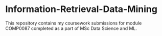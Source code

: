 # Information-Retrieval-Data-Mining

This repository contains my coursework submissions for module COMP0087 completed as a part of MSc Data Science and ML.
